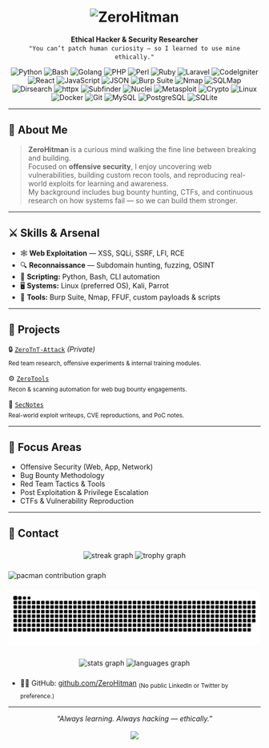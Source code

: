 <!--
  Welcome to the GitHub profile of ZeroHitman.
  Crafted for clarity, edge, and hacker spirit.
-->

<h1 align="center">
  <img src="https://capsule-render.vercel.app/api?type=cylinder&height=300&color=000000&text=ZeroHitman&textBg=false&fontColor=00ff00&fontAlign=50&animation=twinkling&descAlignY=50&fontAlignY=56" alt="ZeroHitman"/>
</h1>

<p align="center">
  <strong>Ethical Hacker & Security Researcher</strong><br>
  <code>"You can’t patch human curiosity — so I learned to use mine ethically."</code>
</p>

<p align="center">
  <!-- Programming Languages -->
<img src="https://img.shields.io/badge/Python-Scripts-3776AB?style=for-the-badge&logo=python" alt="Python"/>
<img src="https://img.shields.io/badge/Bash-Terminal-121011?style=for-the-badge&logo=gnubash" alt="Bash"/>
<img src="https://img.shields.io/badge/GoLang-Binary-00ADD8?style=for-the-badge&logo=go" alt="Golang"/>
<img src="https://img.shields.io/badge/PHP-Web-777BB4?style=for-the-badge&logo=php" alt="PHP"/>
<img src="https://img.shields.io/badge/Perl-Scripting-39457E?style=for-the-badge&logo=perl" alt="Perl"/>
<img src="https://img.shields.io/badge/Ruby-Tools-CC342D?style=for-the-badge&logo=ruby" alt="Ruby"/>

<!-- Web Frameworks -->
<img src="https://img.shields.io/badge/Laravel-Framework-F05340?style=for-the-badge&logo=laravel" alt="Laravel"/>
<img src="https://img.shields.io/badge/CodeIgniter-Framework-EF4223?style=for-the-badge&logo=codeigniter" alt="CodeIgniter"/>
<img src="https://img.shields.io/badge/React-Library-61DAFB?style=for-the-badge&logo=react" alt="React"/>
<img src="https://img.shields.io/badge/JavaScript-Code-F7DF1E?style=for-the-badge&logo=javascript&logoColor=black" alt="JavaScript"/>
<img src="https://img.shields.io/badge/JSON-Data-000000?style=for-the-badge&logo=json" alt="JSON"/>

<!-- Security Tools -->
<img src="https://img.shields.io/badge/Burp-Suite-orange?style=for-the-badge&logo=burpsuite" alt="Burp Suite"/>
<img src="https://img.shields.io/badge/Nmap-Scanner-0070A0?style=for-the-badge&logo=nmap" alt="Nmap"/>
<img src="https://img.shields.io/badge/SQLMap-Automation-red?style=for-the-badge" alt="SQLMap"/>
<img src="https://img.shields.io/badge/Dirsearch-Fuzzing-4B8BBE?style=for-the-badge" alt="Dirsearch"/>
<img src="https://img.shields.io/badge/HTTPX-Recon-000000?style=for-the-badge" alt="httpx"/>
<img src="https://img.shields.io/badge/Subfinder-Enum-2E8B57?style=for-the-badge" alt="Subfinder"/>
<img src="https://img.shields.io/badge/Nuclei-Scanner-008080?style=for-the-badge" alt="Nuclei"/>
<img src="https://img.shields.io/badge/Metasploit-Exploit-3C78D8?style=for-the-badge&logo=metasploit" alt="Metasploit"/>
<img src="https://img.shields.io/badge/Cryptography-Encrypto-darkgreen?style=for-the-badge" alt="Crypto"/>

<!-- System & DevOps -->
<img src="https://img.shields.io/badge/Linux-Terminal-black?style=for-the-badge&logo=linux" alt="Linux"/>
<img src="https://img.shields.io/badge/Docker-Containers-2496ED?style=for-the-badge&logo=docker" alt="Docker"/>
<img src="https://img.shields.io/badge/Git-Version Control-F05032?style=for-the-badge&logo=git" alt="Git"/>

<!-- Databases -->
<img src="https://img.shields.io/badge/MySQL-DB-4479A1?style=for-the-badge&logo=mysql" alt="MySQL"/>
<img src="https://img.shields.io/badge/PostgreSQL-DB-4169E1?style=for-the-badge&logo=postgresql" alt="PostgreSQL"/>
<img src="https://img.shields.io/badge/SQLite-DB-003B57?style=for-the-badge&logo=sqlite" alt="SQLite"/>

</p>

---

## 🧠 About Me

> **ZeroHitman** is a curious mind walking the fine line between breaking and building.  
> Focused on **offensive security**, I enjoy uncovering web vulnerabilities, building custom recon tools, and reproducing real-world exploits for learning and awareness.  
> My background includes bug bounty hunting, CTFs, and continuous research on how systems fail — so we can build them stronger.

---

## ⚔️ Skills & Arsenal

- 🕸️ **Web Exploitation** — XSS, SQLi, SSRF, LFI, RCE
- 🔍 **Reconnaissance** — Subdomain hunting, fuzzing, OSINT
- 🐍 **Scripting:** Python, Bash, CLI automation
- 🖥️ **Systems:** Linux (preferred OS), Kali, Parrot
- 🧰 **Tools:** Burp Suite, Nmap, FFUF, custom payloads & scripts

---

## 🧪 Projects

🔒 [`ZeroTnT-Attack`](#) *(Private)*  
<sub>Red team research, offensive experiments & internal training modules.</sub>

⚙️ [`ZeroTools`](https://github.com/ZeroHitman/ZeroTools)  
<sub>Recon & scanning automation for web bug bounty engagements.</sub>

📝 [`SecNotes`](https://github.com/ZeroHitman/SecNotes)  
<sub>Real-world exploit writeups, CVE reproductions, and PoC notes.</sub>

---

## 🎯 Focus Areas

- Offensive Security (Web, App, Network)
- Bug Bounty Methodology
- Red Team Tactics & Tools
- Post Exploitation & Privilege Escalation
- CTFs & Vulnerability Reproduction

---

## 📡 Contact
###

<div align="center">
  <img src="https://streak-stats.demolab.com?user=ZeroHitman&locale=en&mode=daily&theme=dracula&hide_border=false&border_radius=5&order=3" height="150" alt="streak graph"  />
  <img src="https://github-profile-trophy.vercel.app?username=ZeroHitman&theme=dracula&column=-1&row=1&margin-w=8&margin-h=8&no-bg=false&no-frame=false&order=4" height="150" alt="trophy graph"  />
</div>

###

<picture>
  <source media="(prefers-color-scheme: dark)" srcset="https://pacman.abozanona.me/?username=ZeroHitman">
  <source media="(prefers-color-scheme: light)" srcset="https://pacman.abozanona.me/?username=ZeroHitman">
  <img alt="pacman contribution graph" src="https://pacman.abozanona.me/?username=ZeroHitman">
</picture>

###
<picture>
  <source media="(prefers-color-scheme: dark)" srcset="ular.svg" />
  <source media="(prefers-color-scheme: light)" srcset="ular.svg" />
  <img alt="github-snake" src="ular.svg" />
</picture>

###

<div align="center">
  <img src="https://github-readme-stats.vercel.app/api?username=ZeroHitman&hide_title=false&hide_rank=false&show_icons=true&include_all_commits=true&count_private=true&disable_animations=false&theme=dracula&locale=en&hide_border=false&order=1" height="150" alt="stats graph"  />
  <img src="https://github-readme-stats.vercel.app/api/top-langs?username=ZeroHitman&locale=en&hide_title=false&layout=compact&card_width=320&langs_count=5&theme=dracula&hide_border=false&order=2" height="150" alt="languages graph"  />
</div>

###

- 🧑‍💻 GitHub: [github.com/ZeroHitman](https://github.com/ZeroHitman) 
<sub>(No public LinkedIn or Twitter by preference.)</sub>

---

<p align="center">
  <em>“Always learning. Always hacking — ethically.”</em> <br><br>
  <img src="https://capsule-render.vercel.app/api?type=rect&color=0:000000,100:111111&height=2"/>
</p>
